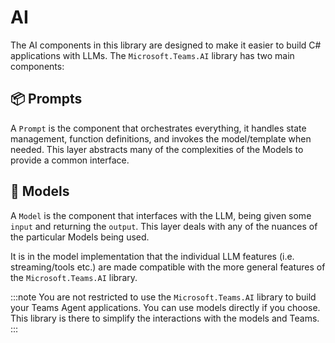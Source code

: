 # AI

The AI components in this library are designed to make it easier to build C# applications with LLMs.
The `Microsoft.Teams.AI` library has two main components:

## 📦 Prompts

A `Prompt` is the component that orchestrates everything, it handles state management,
function definitions, and invokes the model/template when needed. This layer abstracts many of
the complexities of the Models to provide a common interface.

## 🧠 Models

A `Model` is the component that interfaces with the LLM, being given some `input` and returning the `output`.
This layer deals with any of the nuances of the particular Models being used.

It is in the model implementation that the individual LLM features (i.e. streaming/tools etc.)
are made compatible with the more general features of the `Microsoft.Teams.AI` library.

:::note
You are not restricted to use the `Microsoft.Teams.AI` library to build your Teams Agent applications. You can use models directly if you choose. This library is there to simplify the interactions with the models and Teams.
:::